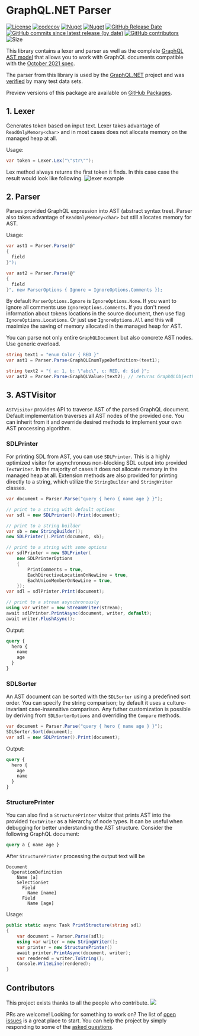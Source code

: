 # GraphQL.NET Parser

[![License](https://img.shields.io/github/license/graphql-dotnet/parser)](LICENSE.md)
[![codecov](https://codecov.io/gh/graphql-dotnet/parser/branch/master/graph/badge.svg?token=GEjwg1by60)](https://codecov.io/gh/graphql-dotnet/parser)
[![Nuget](https://img.shields.io/nuget/dt/GraphQL-Parser)](https://www.nuget.org/packages/GraphQL-Parser)
[![Nuget](https://img.shields.io/nuget/v/GraphQL-Parser)](https://www.nuget.org/packages/GraphQL-Parser)
[![GitHub Release Date](https://img.shields.io/github/release-date/graphql-dotnet/parser?label=released)](https://github.com/graphql-dotnet/parser/releases)
[![GitHub commits since latest release (by date)](https://img.shields.io/github/commits-since/graphql-dotnet/parser/latest?label=new+commits)](https://github.com/graphql-dotnet/parser/commits/master)
[![GitHub contributors](https://img.shields.io/github/contributors/graphql-dotnet/parser)](https://github.com/graphql-dotnet/parser/graphs/contributors)
![Size](https://img.shields.io/github/repo-size/graphql-dotnet/parser)

This library contains a lexer and parser as well as the complete [GraphQL AST model](http://spec.graphql.org/October2021/#sec-Appendix-Grammar-Summary)
that allows you to work with GraphQL documents compatible with the [October 2021 spec](https://spec.graphql.org/October2021/).

The parser from this library is used by the [GraphQL.NET](https://github.com/graphql-dotnet/graphql-dotnet) project
and was [verified](https://codecov.io/gh/graphql-dotnet/parser) by many test data sets.

Preview versions of this package are available on [GitHub Packages](https://github.com/orgs/graphql-dotnet/packages?repo_name=parser).

## 1. Lexer

Generates token based on input text. Lexer takes advantage of `ReadOnlyMemory<char>` and in most cases
does not allocate memory on the managed heap at all.

Usage:

```csharp
var token = Lexer.Lex("\"str\"");
```

Lex method always returns the first token it finds. In this case case the result would look like following.
![lexer example](assets/lexer-example.png)

## 2. Parser

Parses provided GraphQL expression into AST (abstract syntax tree). Parser also takes advantage of
`ReadOnlyMemory<char>` but still allocates memory for AST.

Usage:

```csharp
var ast1 = Parser.Parse(@"
{
  field
}");

var ast2 = Parser.Parse(@"
{
  field
}", new ParserOptions { Ignore = IgnoreOptions.Comments });
```

By default `ParserOptions.Ignore` is `IgnoreOptions.None`. If you want
to ignore all comments use `IgnoreOptions.Comments`. If you don't need
information about tokens locations in the source document, then use flag
`IgnoreOptions.Locations`. Or just use `IgnoreOptions.All` and this
will maximize the saving of memory allocated in the managed heap for AST.

You can parse not only entire `GraphQLDocument` but also concrete AST
nodes. Use generic overload.

```csharp
string text1 = "enum Color { RED }"
var ast1 = Parser.Parse<GraphQLEnumTypeDefinition>(text1);

string text2 = "{ a: 1, b: \"abc\", c: RED, d: $id }";
var ast2 = Parser.Parse<GraphQLValue>(text2); // returns GraphQLObjectValue
```

## 3. ASTVisitor

`ASTVisitor` provides API to traverse AST of the parsed GraphQL document.
Default implementation traverses all AST nodes of the provided one. You can
inherit from it and override desired methods to implement your own AST
processing algorithm.

### SDLPrinter

For printing SDL from AST, you can use `SDLPrinter`. This is a highly
optimized visitor for asynchronous non-blocking SDL output into provided
`TextWriter`. In the majority of cases it does not allocate memory in
the managed heap at all. Extension methods are also provided for printing
directly to a string, which utilize the `StringBuilder` and `StringWriter`
classes.

```csharp
var document = Parser.Parse("query { hero { name age } }");

// print to a string with default options
var sdl = new SDLPrinter().Print(document);

// print to a string builder
var sb = new StringBuilder();
new SDLPrinter().Print(document, sb);

// print to a string with some options
var sdlPrinter = new SDLPrinter(
    new SDLPrinterOptions
    {
        PrintComments = true,
        EachDirectiveLocationOnNewLine = true,
        EachUnionMemberOnNewLine = true,
    });
var sdl = sdlPrinter.Print(document);

// print to a stream asynchronously
using var writer = new StreamWriter(stream);
await sdlPrinter.PrintAsync(document, writer, default);
await writer.FlushAsync();
```

Output:

```graphql
query {
  hero {
    name
    age
  }
}
```

### SDLSorter

An AST document can be sorted with the `SDLSorter` using a predefined
sort order. You can specify the string comparison; by default it uses
a culture-invariant case-insensitive comparison. Any futher customization
is possible by deriving from `SDLSorterOptions` and overriding the `Compare`
methods.

```csharp
var document = Parser.Parse("query { hero { name age } }");
SDLSorter.Sort(document);
var sdl = new SDLPrinter().Print(document);
```

Output:

```graphql
query {
  hero {
    age
    name
  }
}
```

### StructurePrinter

You can also find a `StructurePrinter` visitor that prints AST into the
provided `TextWriter` as a hierarchy of node types. It can be useful
when debugging for better understanding the AST structure.
Consider the following GraphQL document:

```graphql
query a { name age }
```

After `StructurePrinter` processing the output text will be

```
Document
  OperationDefinition
    Name [a]
    SelectionSet
      Field
        Name [name]
      Field
        Name [age]
```

Usage:

```csharp
public static async Task PrintStructure(string sdl)
{
    var document = Parser.Parse(sdl);
    using var writer = new StringWriter(); 
    var printer = new StructurePrinter()
    await printer.PrintAsync(document, writer);
    var rendered = writer.ToString();
    Console.WriteLine(rendered);
}
```

## Contributors

This project exists thanks to all the people who contribute. 
<a href="https://github.com/graphql-dotnet/parser/graphs/contributors"><img src="https://contributors-img.web.app/image?repo=graphql-dotnet/parser" /></a>

PRs are welcome! Looking for something to work on? The list of [open issues](https://github.com/graphql-dotnet/parser/issues)
is a great place to start. You can help the project by simply responding to some of the [asked questions](https://github.com/graphql-dotnet/parser/issues?q=is%3Aissue+is%3Aopen+label%3Aquestion).
